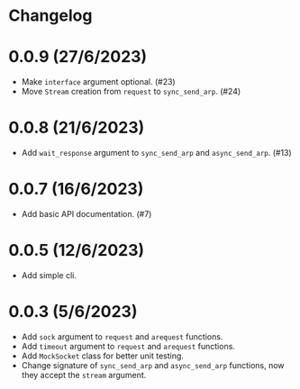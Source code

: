 # Changelog

# 0.0.9 (27/6/2023)

- Make `interface` argument optional. (#23)
- Move `Stream` creation from `request` to `sync_send_arp`. (#24)

# 0.0.8 (21/6/2023) 

- Add `wait_response` argument to `sync_send_arp` and `async_send_arp`. (#13)

# 0.0.7 (16/6/2023)

- Add basic API documentation. (#7)

# 0.0.5 (12/6/2023)

- Add simple cli.

# 0.0.3 (5/6/2023)

- Add `sock` argument to `request` and `arequest` functions.
- Add `timeout` argument to `request` and `arequest` functions.
- Add `MockSocket` class for better unit testing.
- Change signature of `sync_send_arp` and `async_send_arp` functions, now they accept the `stream` argument.
